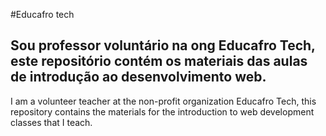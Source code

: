 #Educafro tech

Sou professor voluntário na ong Educafro Tech, este repositório contém os materiais das aulas de introdução ao desenvolvimento web.
---
I am a volunteer teacher at the non-profit organization Educafro Tech, this repository contains the materials for the introduction to web development classes that I teach.